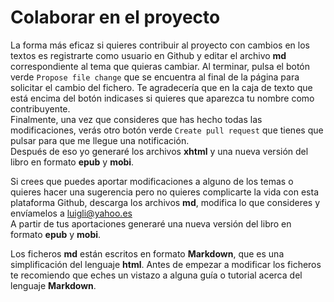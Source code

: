 # Colaborar en el proyecto

La forma más eficaz si quieres contribuir al proyecto con cambios en los textos es registrarte como usuario en Github y editar el archivo **md** correspondiente al tema que quieras cambiar. Al terminar, pulsa el botón verde `Propose file change` que se encuentra al final de la página para solicitar el cambio del fichero. Te agradecería que en la caja de texto que está encima del botón indicases si quieres que aparezca tu nombre como contribuyente.   
Finalmente, una vez que consideres que has hecho todas las modificaciones, verás otro botón verde `Create pull request` que tienes que pulsar para que me llegue una notificación.  
Después de eso yo generaré los archivos **xhtml** y una nueva versión del libro en formato **epub** y **mobi**.

Si crees que puedes aportar modificaciones a alguno de los temas o quieres hacer una sugerencia pero no quieres complicarte la vida con esta plataforma Github, descarga los archivos **md**, modifica lo que consideres y envíamelos a luigli@yahoo.es  
A partir de tus aportaciones generaré una nueva versión del libro en formato **epub** y **mobi**.

Los ficheros **md** están escritos en formato **Markdown**, que es una simplificación del lenguaje **html**. Antes de empezar a modificar los ficheros te recomiendo que eches un vistazo a alguna guía o tutorial acerca del lenguaje **Markdown**.
